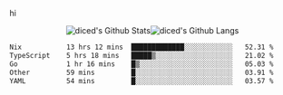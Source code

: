 hi

<div align="center">
  <img align="center" style="padding:0" src="https://github-readme-stats-dzcp99cze-dicedtomatos-projects.vercel.app/api?username=diced&show_icons=true&count_private=true&include_all_commits=true&hide=contribs&custom_title=GitHub%20Stats&theme=transparent&hide_border=true" alt="diced's Github Stats"><img align="center" style="padding:0" src="https://github-readme-stats-dzcp99cze-dicedtomatos-projects.vercel.app/api/top-langs/?username=diced&layout=compact&hide_border=true&theme=transparent" alt="diced's Github Langs">
</div>

<!--START_SECTION:waka-->

```txt
Nix           13 hrs 12 mins  █████████████░░░░░░░░░░░░   52.31 %
TypeScript    5 hrs 18 mins   █████▒░░░░░░░░░░░░░░░░░░░   21.02 %
Go            1 hr 16 mins    █▒░░░░░░░░░░░░░░░░░░░░░░░   05.03 %
Other         59 mins         █░░░░░░░░░░░░░░░░░░░░░░░░   03.91 %
YAML          54 mins         █░░░░░░░░░░░░░░░░░░░░░░░░   03.57 %
```

<!--END_SECTION:waka-->
